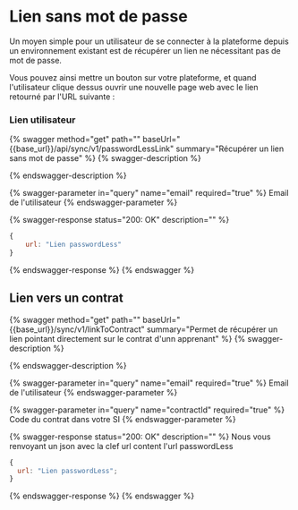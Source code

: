 # Lien sans mot de passe

Un moyen simple pour un utilisateur de se connecter à la plateforme depuis un environnement existant est de récupérer un lien ne nécessitant pas de mot de passe.

Vous pouvez ainsi mettre un bouton sur votre plateforme, et quand l'utilisateur clique dessus ouvrir une nouvelle page web avec le lien retourné par l'URL suivante :&#x20;

### Lien utilisateur

{% swagger method="get" path="" baseUrl="{{base_url}}/api/sync/v1/passwordLessLink" summary="Récupérer un lien sans mot de passe" %}
{% swagger-description %}

{% endswagger-description %}

{% swagger-parameter in="query" name="email" required="true" %}
Email de l'utilisateur
{% endswagger-parameter %}

{% swagger-response status="200: OK" description="" %}
```javascript
{
    url: "Lien passwordLess"
}
```
{% endswagger-response %}
{% endswagger %}

## Lien vers un contrat

{% swagger method="get" path="" baseUrl="{{base_url}}/sync/v1/linkToContract" summary="Permet de récupérer un lien pointant directement sur le contrat d'unn apprenant" %}
{% swagger-description %}

{% endswagger-description %}

{% swagger-parameter in="query" name="email" required="true" %}
Email de l'utilisateur
{% endswagger-parameter %}

{% swagger-parameter in="query" name="contractId" required="true" %}
Code du contrat dans votre SI
{% endswagger-parameter %}

{% swagger-response status="200: OK" description="" %}
Nous vous renvoyant un json avec la clef url content l'url passwordLess

```javascript
{
  url: "Lien passwordLess";
}
```
{% endswagger-response %}
{% endswagger %}
